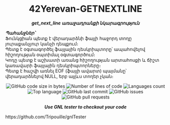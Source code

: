 <h1 align="center">
	42Yerevan-GETNEXTLINE
</h1>

<p align="center">
	<b><i>get_next_line առաջադրանքի նկարագրություն</i></b><br>
</p>
<p>
	<b><i>Պահանջներ՝</i></b><br>
	<span>Ֆունկցիան պետք է վերադարձնի ֆայլի հաջորդ տողը յուրաքանչյուր կանչի դեպքում։</span><br>
	<span>Պետք է օգտագործել ֆայլային դեսկրիպտորը՝ ապահովելով հիշողության օպտիմալ օգտագործում։</span><br>
	<span>Կոդը պետք է աշխատի առանց հիշողության արտահոսքի և ճիշտ կառավարի ֆայլային դեսկրիպտորները։</span><br>
	<span>Պետք է հաշվի առնել EOF (ֆայլի ավարտ) պայմանը՝ վերադարձնելով NULL, երբ այլևս տողեր չկան։</span><br>
</p>

<p align="center">
	<img alt="GitHub code size in bytes" src="https://img.shields.io/github/languages/code-size/blackrainbowtest/42Yerevan-GETNEXTLINE?color=lightblue" />
	<img alt="Number of lines of code" src="https://img.shields.io/tokei/lines/github/blackrainbowtest/42Yerevan-GETNEXTLINE?color=critical" />
	<img alt="Languages count" src="https://img.shields.io/github/languages/count/blackrainbowtest/42Yerevan-GETNEXTLINE?color=yellow" />
	<img alt="Top language" src="https://img.shields.io/github/languages/top/blackrainbowtest/42Yerevan-GETNEXTLINE?color=blue" />
	<img alt="GitHub last commit" src="https://img.shields.io/github/last-commit/blackrainbowtest/42Yerevan-GETNEXTLINE?color=green" />
	<img alt="GitHub issues" src="https://img.shields.io/github/issues/blackrainbowtest/42Yerevan-GETNEXTLINE?color=orange" />
	<img alt="GitHub pull requests" src="https://img.shields.io/github/issues-pr/blackrainbowtest/42Yerevan-GETNEXTLINE?color=brightgreen" />
</p>

<p align="center">
	<b><i>Use GNL tester to checkout your code</i></b><br>
</p>
https://github.com/Tripouille/gnlTester 